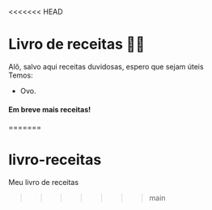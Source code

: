<<<<<<< HEAD
# Livro de receitas 🧑‍🍳

Alô, salvo aqui receitas duvidosas, espero que sejam úteis   
Temos:
 - Ovo.
  
#### Em breve mais receitas!
=======
# livro-receitas
Meu livro de receitas
>>>>>>> main
